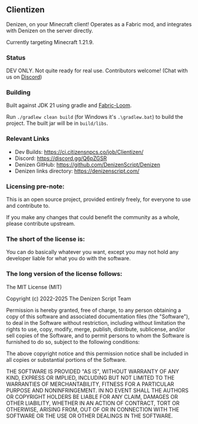 Clientizen
----------

Denizen, on your Minecraft client! Operates as a Fabric mod, and integrates with Denizen on the server directly.

Currently targeting Minecraft 1.21.9.

### Status

DEV ONLY. Not quite ready for real use. Contributors welcome! (Chat with us on [Discord](https://discord.gg/Q6pZGSR))

### Building

Built against JDK 21 using gradle and [Fabric-Loom](https://github.com/FabricMC/fabric-loom).

Run `./gradlew clean build` (for Windows it's `.\gradlew.bat`) to build the project. The built jar will be in `build/libs`.

### Relevant Links

- Dev Builds: https://ci.citizensnpcs.co/job/Clientizen/
- Discord: https://discord.gg/Q6pZGSR
- Denizen GitHub: https://github.com/DenizenScript/Denizen
- Denizen links directory: https://denizenscript.com/

### Licensing pre-note:

This is an open source project, provided entirely freely, for everyone to use and contribute to.

If you make any changes that could benefit the community as a whole, please contribute upstream.

### The short of the license is:

You can do basically whatever you want, except you may not hold any developer liable for what you do with the software.

### The long version of the license follows:

The MIT License (MIT)

Copyright (c) 2022-2025 The Denizen Script Team

Permission is hereby granted, free of charge, to any person obtaining a copy
of this software and associated documentation files (the "Software"), to deal
in the Software without restriction, including without limitation the rights
to use, copy, modify, merge, publish, distribute, sublicense, and/or sell
copies of the Software, and to permit persons to whom the Software is
furnished to do so, subject to the following conditions:

The above copyright notice and this permission notice shall be included in all
copies or substantial portions of the Software.

THE SOFTWARE IS PROVIDED "AS IS", WITHOUT WARRANTY OF ANY KIND, EXPRESS OR
IMPLIED, INCLUDING BUT NOT LIMITED TO THE WARRANTIES OF MERCHANTABILITY,
FITNESS FOR A PARTICULAR PURPOSE AND NONINFRINGEMENT. IN NO EVENT SHALL THE
AUTHORS OR COPYRIGHT HOLDERS BE LIABLE FOR ANY CLAIM, DAMAGES OR OTHER
LIABILITY, WHETHER IN AN ACTION OF CONTRACT, TORT OR OTHERWISE, ARISING FROM,
OUT OF OR IN CONNECTION WITH THE SOFTWARE OR THE USE OR OTHER DEALINGS IN THE
SOFTWARE.
